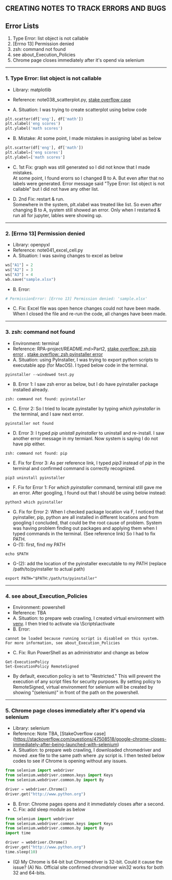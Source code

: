 ## CREATING NOTES TO TRACK ERRORS AND BUGS 
## Error Lists
1. Type Error: list object is not callable
2. [Errno 13] Permission denied
3. zsh: command not found 
4. see about_Execution_Policies
5. Chrome page closes immediately after it's opend via selenium
----   



### 1. Type Error: list object is not callable
- Library: matplotlib
- Reference: note038_scatterplot.py, [stake overflow case](https://stackoverflow.com/questions/35030659/unexpected-python-typeerror-list-object-is-not-callable)

- A. Situation: I was trying to create scatterplot using below code 
```python
plt.scatter(df['eng'], df['math'])
plt.xlabel('eng scores')
plt.ylabel('math scores')
```

- B. Mistake: At some point, I made mistakes in assigning label as below
```python
plt.scatter(df['eng'], df['math'])
plt.xlabel=['eng scores']
plt.ylabel=['math scores']
```

- C. 1st Fix: graph was still generated so I did not know that I made mistakes.  
At some point, I found erorrs so I changed B to A.
But even after that no labels were generated. Error message said "Type Error: list object is not callable" 
but I did not have any other list.

- D. 2nd Fix: restart & run.  
Somewhere in the system, plt.xlabel was treated like list. So even after changing B to A, system still showed an error. 
Only when I restarted & run all for jupyter, lables were showing up.
----

### 2. [Errno 13] Permission denied
- Library: openpyxl
- Reference: note041_excel_cell.py
- A. Situation: I was saving changes to excel as below
```python
ws["A1"] = 2
ws["A2"] = 3
ws["A3"] = 4
wb.save("sample.xlsx")
```  

- B. Error: 
```python
# PermissionError: [Errno 13] Permission denied: 'sample.xlsx'
```  

- C. Fix:
Excel file was open hence changes could not have been made.  
When I closed the file and re-run the code, 
all changes have been made.
----

### 3. zsh: command not found 
- Environment: terminal
- Reference: RPA-project/README.md>Part2, [stake overflow: zsh pip error](https://https://stackoverflow.com/questions/42870537/zsh-command-cannot-found-pip) , [stake overflow: zsh pyinstaller error](https://stackoverflow.com/questions/68684044/pyinstaller-command-could-not-be-found)
- A. Situation: using PyInstaller, I was trying to export python scripts to executable app (for MacOS). I typed below code in the terminal.
```terminal
pyinstaller --windowed test.py
``` 
- B. Error 1: I saw zsh error as below, but I do have pyinstaller package installed already. 
```terminal
zsh: command not found: pyinstaller
```  
- C. Error 2: So I tried to locate pyinstaller by typing *which pyinstaller* in the terminal, and I saw next error.
```terminal
pyinstaller not found
``` 
- D. Error 3: I typed *pip unistall pyinstaller* to uninstall and re-install. I saw another error message in my termianl. Now system is saying I do not have pip either.
```terminal
zsh: command not found: pip
```  
- E. Fix for Error 3: As per reference link, I typed *pip3* instead of *pip* in the terminal and confirmed command is correctly recognized.
```terminal
pip3 uninstall pyinstaller
``` 
- F. Fix for Error 1: For *which pyinstaller* command, terminal still gave me an error. After googling, I found out that I should be using below instead:
```terminal
python3 which pyinstaller
``` 
- G. Fix for Error 2: When I checked package location via F, I noticed that pyinstaller, pip, python are all installed in different locations and from googling I concluded, that could be the root cause of problem. System was having problem finding out packages and applying them when I typed commands in the terminal. (See reference link) So I had to fix PATH.
- G-(1): first, find my PATH
```terminal
echo $PATH
``` 
- G-(2): add the location of the pyinstaller executable to my PATH (replace /path/to/pyinstaller to actual path)
```terminal
export PATH="$PATH:/path/to/pyinstaller"
``` 
----

### 4. see about_Execution_Policies
- Environment: powershell
- Reference: TBA
- A. Situation: to prepare web crawling, I created virtual environment with [venv](https://docs.python.org/3/library/venv.html). I then tried to activate via \Scripts\activate
- B. Error:
```terminal
cannot be loaded because running script is disabled on this system. For more information, see about_Execution_Policies
``` 
- C. Fix: Run PowerShell as an administrator and change as below
```terminal
Get-ExecutionPolicy
Set-ExecutionPolicy RemoteSigned
``` 
- By default, execution policy is set to "Restricted." This will prevent the execution of any script files for security purposes. By setting policy to RemoteSigned, virtual environment for selenium will be created by showing "(selenium)" in front of the path on the powershell.
----

### 5. Chrome page closes immediately after it's opend via selenium
- Library: selenium
- Reference: Note TBA, [StakeOverflow case] (https://stackoverflow.com/questions/47508518/google-chrome-closes-immediately-after-being-launched-with-selenium)
- A. Situation: to prepare web crawling, I downloaded chromedriver and moved .exe file to the same path where .py script is. I then tested below codes to see if Chrome is opening without any issues.
```python
from selenium import webdriver
from selenium.webdriver.common.keys import Keys
from selenium.webdriver.common.by import By

driver = webdriver.Chrome()
driver.get("http://www.python.org")
```  
- B. Error: Chrome pages opens and it immediately closes after a second.
- C. Fix: add sleep module as below
```python
from selenium import webdriver
from selenium.webdriver.common.keys import Keys
from selenium.webdriver.common.by import By
import time

driver = webdriver.Chrome()
driver.get("http://www.python.org")
time.sleep(10)
```  
- (Q) My Chrome is 64-bit but Chromedriver is 32-bit. Could it cause the issue? (A) No. Official site confirmed chromdriver win32 works for both 32 and 64-bits.

  

